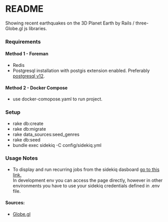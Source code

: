 # README

Showing recent earthquakes on the 3D Planet Earth by Rails / three-Globe.gl js libraries.

### Requirements
#### Method 1 - Foreman
  - Redis
  - Postgresql installation with postgis extension enabled. Preferably [postgresql v12](https://computingforgeeks.com/how-to-install-postgis-on-ubuntu-linux/).

#### Method 2 - Docker Compose
  - use docker-comopose.yaml to run project.

### Setup
- rake db:create
- rake db:migrate
- rake data_sources:seed_genres
- rake db:seed
- bundle exec sidekiq -C config/sidekiq.yml 

### Usage Notes
- To display and run recurring jobs from the sidekiq dasboard [go to this link.](localhost:3000/admin/sidekiq/recurring-jobs)  
  In development env you can access the page directly, however in other environments you have to use
   your sidekiq credentials defined in .env file.

#### Sources:
- [Globe.gl](https://globe.gl/)